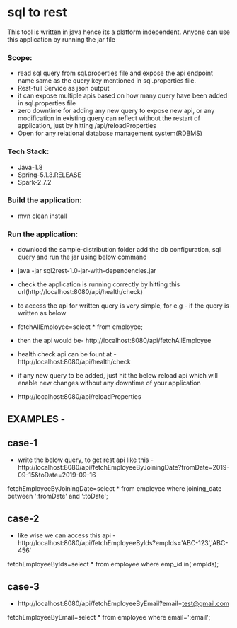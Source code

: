 # sql to rest
This tool is written in java hence its a platform independent. Anyone can use this application by running the jar file


### Scope:
 - read sql query from sql.properties file and expose the api endpoint name same as the query key mentioned in sql.properties file.
 - Rest-full Service as json output
 - it can expose multiple apis based on how many query have been added in sql.properties file
 - zero downtime for adding any new query to expose new api, or any modification in existing query can reflect without the restart of application, just by hitting /api/reloadProperties
 - Open for any relational database management system(RDBMS)
 
### Tech Stack:
- Java-1.8
- Spring-5.1.3.RELEASE
- Spark-2.7.2

### Build the application:
- mvn clean install
 
### Run the application:
- download the sample-distribution folder add the db configuration, sql query and run the jar using below command
- java -jar sql2rest-1.0-jar-with-dependencies.jar
- check the application is running correctly by hitting this url(http://localhost:8080/api/health/check)
- to access the api for written query is very simple, for e.g - if the query is written as below
- fetchAllEmployee=select * from employee;
- then the api would be- http://localhost:8080/api/fetchAllEmployee

- health check api can be fount at - http://localhost:8080/api/health/check

- if any new query to be added, just hit the below reload api which will enable new changes without any downtime of your application
- http://localhost:8080/api/reloadProperties

## EXAMPLES - 
## case-1
- write the below query, to get rest api like this - http://localhost:8080/api/fetchEmployeeByJoiningDate?fromDate=2019-09-15&toDate=2019-09-16

fetchEmployeeByJoiningDate=select * from employee where joining_date between ':fromDate' and ':toDate';

## case-2

- like wise we can access this api - http://localhost:8080/api/fetchEmployeeByIds?empIds='ABC-123','ABC-456'

fetchEmployeeByIds=select * from employee where emp_id in(:empIds);

## case-3

- http://localhost:8080/api/fetchEmployeeByEmail?email=test@gmail.com

fetchEmployeeByEmail=select * from employee where email=':email';
